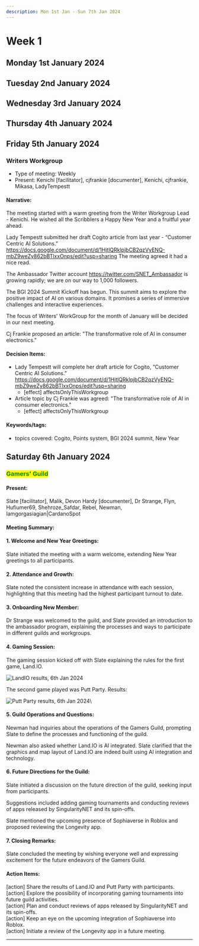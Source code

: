 ```yaml
---
description: Mon 1st Jan - Sun 7th Jan 2024
---
```


# Week 1

## Monday 1st January 2024

## Tuesday 2nd January 2024

## Wednesday 3rd January 2024

## Thursday 4th January 2024

## Friday 5th January 2024



### Writers Workgroup

- Type of meeting: Weekly
- Present: Kenichi [facilitator], cjfrankie  [documenter], Kenichi, cjfrankie, Mikasa, LadyTempestt
#### Narrative:
The meeting started with a warm greeting from the Writer Workgroup Lead - Kenichi. He wished all the Scribblers a Happy New Year and a fruitful year ahead.

Lady Tempestt submitted her draft Cogito article from last year - “Customer Centric AI Solutions.” https://docs.google.com/document/d/1HjtlQRklpjbCB2qzVyENQ-mbZ9weZy862bBTlxxOnps/edit?usp=sharing The meeting agreed it had a nice read.

The Ambassador Twitter account https://twitter.com/SNET_Ambassador is growing rapidly; we are on our way to 1,000 followers.

The BGI 2024 Summit Kickoff has begun. This summit aims to explore the positive impact of AI on various domains. It promises a series of immersive challenges and interactive experiences. 

The focus of Writers' WorkGroup for the month of January will be decided in our next meeting. 

Cj Frankie proposed an article: "The transformative role of AI in consumer electronics."



#### Decision Items:
- Lady Tempestt will complete her draft article for Cogito, “Customer Centric AI Solutions.” https://docs.google.com/document/d/1HjtlQRklpjbCB2qzVyENQ-mbZ9weZy862bBTlxxOnps/edit?usp=sharing 
  - [effect] affectsOnlyThisWorkgroup
- Article topic by Cj Frankie was agreed:  "The transformative role of AI in consumer electronics."
  - [effect] affectsOnlyThisWorkgroup

#### Keywords/tags:
- topics covered: Cogito, Points system, BGI 2024 summit, New Year


## Saturday 6th January 2024

### <mark style="color:green;">Gamers' Guild</mark>

#### Present: <a href="#docs-internal-guid-52ae477e-7fff-bd05-2cc9-00a1cf10d26f" id="docs-internal-guid-52ae477e-7fff-bd05-2cc9-00a1cf10d26f"></a>

Slate \[facilitator],  Malik, Devon Hardy \[documenter], Dr Strange, Flyn, Hufiumer69, Shehroze\_Safdar, Rebel, Newman, Iamgorgasiagian|CardanoSpot

#### Meeting Summary:

#### **1. Welcome and New Year Greetings:**

Slate initiated the meeting with a warm welcome, extending New Year greetings to all participants.

#### **2. Attendance and Growth:**

Slate noted the consistent increase in attendance with each session, highlighting that this meeting had the highest participant turnout to date.

#### **3. Onboarding New Member:**

Dr Strange was welcomed to the guild, and Slate provided an introduction to the ambassador program, explaining the processes and ways to participate in different guilds and workgroups.

#### **4. Gaming Session:**

The gaming session kicked off with Slate explaining the rules for the first game, Land.IO.

&#x20;  ![LandIO results, 6th Jan 2024](https://lh7-us.googleusercontent.com/UmgnQ0Tmj\_GTY68PixCZMtLTpIzwvALb8MtYpbDhQKOreT8ACgdni5kliYGbGs\_FL2e\_UAU7hNxU-MdESHL0FZaYXaOCat\_hq5ypsHMcDYGm3fBf6rjK3n\_0ftWJSM0rfvz-6Wop6tXwfpr78lvh-uQ)

&#x20;The second game played was Putt Party. Results:

&#x20;  ![Putt Party results, 6th Jan 2024](https://lh7-us.googleusercontent.com/fiz0cxk7Y5Pe6uZKh1jUg7jfhXyyxRbXdLmIaIiEfaGK3WW8PSsMwUFd8oryhNKQ3omfZXYz7lmpUJffZKGTbA1lv-Ra58jnaXuaNVtnl8rqICTT1Ar6fQx3St8aEmZPXlxe4NgmAGwDAjHYKea5b08)\


#### **5. Guild Operations and Questions:**

Newman had inquiries about the operations of the Gamers Guild, prompting Slate to define the processes and functioning of the guild.

Newman also asked whether Land.IO is AI integrated. Slate clarified that the graphics and map layout of Land.IO are indeed built using AI integration and technology.

#### **6. Future Directions for the Guild:**

Slate initiated a discussion on the future direction of the guild, seeking input from participants.

Suggestions included adding gaming tournaments and conducting reviews of apps released by SingularityNET and its spin-offs.

Slate mentioned the upcoming presence of Sophiaverse in Roblox and proposed reviewing the Longevity app.

#### **7. Closing Remarks:**

Slate concluded the meeting by wishing everyone well and expressing excitement for the future endeavors of the Gamers Guild.

#### **Action Items:**

\[action] Share the results of Land.IO and Putt Party with participants.\
\[action] Explore the possibility of incorporating gaming tournaments into future guild activities.\
\[action] Plan and conduct reviews of apps released by SingularityNET and its spin-offs.\
\[action] Keep an eye on the upcoming integration of Sophiaverse into Roblox.\
\[action] Initiate a review of the Longevity app in a future meeting.

***